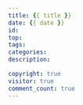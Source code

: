 ```yaml
---
title: {{ title }}
date: {{ date }}
id: 
top: 
tags: 
categories: 
description: 

copyright: true
visitor: true
comment_count: true
---
```




<!-- more -->